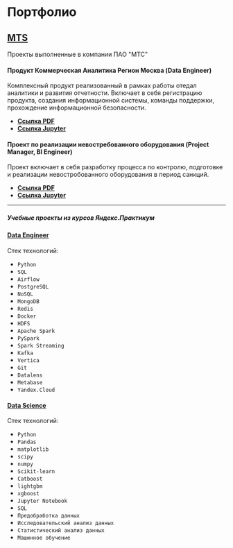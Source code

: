 # Портфолио
 
## [MTS](https://github.com/mustdayker/data_portfolio/tree/main/mts)
Проекты выполненные в компании ПАО "МТС"

#### Продукт Коммерческая Аналитика Регион Москва (Data Engineer)

Комплексный продукт реализованный в рамках работы отедал аналитики и развития отчетности. Включает в себя регистрацию продукта, создания информационной системы, команды поддержки, прохождение информационной безопасности.

- [**Ссылка PDF**]()
- [**Ссылка Jupyter**](https://github.com/mustdayker/data_portfolio/blob/main/mts/mts_camr.ipynb)



#### Проект по реализации невостребованного оборудования (Project Manager, BI Engineer)

Проект включает в себя разработку процесса по контролю, подготовке и реализации невостробованного оборудования в период санкций.

- [**Ссылка PDF**]()
- [**Ссылка Jupyter**](https://github.com/mustdayker/data_portfolio/blob/main/mts/mts_guz_device.ipynb)

-----

##### Учебные проекты из курсов Яндекс.Практикум

#### [Data Engineer](https://github.com/mustdayker/data_portfolio/blob/main/de/de_portfolio.md)

Стек технологий:
- `Python`
- `SQL`
- `Airflow`
- `PostgreSQL`
- `NoSQL`
- `MongoDB`
- `Redis`
- `Docker`
- `HDFS`
- `Apache Spark`
- `PySpark`
- `Spark Streaming`
- `Kafka`
- `Vertica`
- `Git`
- `Datalens`
- `Metabase`
- `Yandex.Cloud`


#### [Data Science](https://github.com/mustdayker/data_portfolio/blob/main/ds/ds_portfolio.md)

Стек технологий:
- `Python`
- `Pandas`
- `matplotlib`
- `scipy`
- `numpy`
- `Scikit-learn`
- `Catboost`
- `lightgbm`
- `xgboost`
- `Jupyter Notebook`
- `SQL`
- `Предобработка данных`
- `Исследовательский анализ данных`
- `Статистический анализ данных`
- `Машинное обучение`